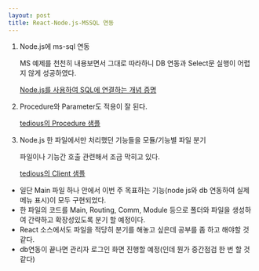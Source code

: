 ```yaml
---
layout: post
title: React-Node.js-MSSQL 연동
---
```


1. Node.js에 ms-sql 연동
    
    MS 예제를 천천히 내용보면서 그대로 따라하니 DB 연동과 Select문 실행이 어렵지 않게 성공하였다.
    
    [Node.js를 사용하여 SQL에 연결하는 개념 증명](https://docs.microsoft.com/ko-kr/sql/connect/node-js/step-3-proof-of-concept-connecting-to-sql-using-node-js?view=sql-server-ver15)
    
2. Procedure와 Parameter도 적용이 잘 된다.
    
    [tedious의 Procedure 샘플](https://github.com/tediousjs/tedious/blob/master/examples/stored-procedure-with-parameters.js)

3. Node.js 한 파일에서만 처리했던 기능들을 모듈/기능별 파일 분기

    파일이나 기능간 호출 관련해서 조금 막히고 있다.

    [tedious의 Client 샘플](https://github.com/tediousjs/tedious/blob/master/examples/simple-client.js)


- 일단 Main 파일 하나 안에서 이번 주 목표하는 기능(node js와 db 연동하여 실제 메뉴 표시)이 모두 구현되었다.
- 한 파일의 코드를 Main, Routing, Comm, Module 등으로 폴더와 파일을 생성하여 간략하고 확장성있도록 분기 할 예정이다.
- React 소스에서도 파일을 적당히 분기를 해놓고 싶은데 공부를 좀 하고 해야할 것 같다.
- db연동이 끝나면 관리자 로그인 화면 진행할 예정(인데 뭔가 중간점검 한 번 할 것 같다)

